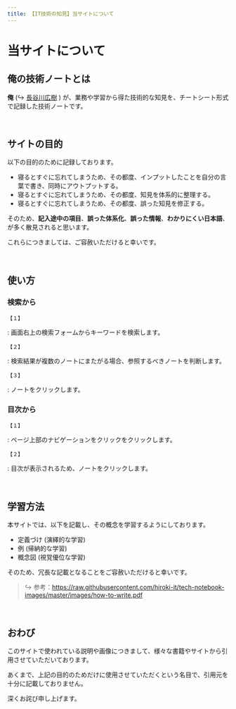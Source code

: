 ```yaml
---
title: 【IT技術の知見】当サイトについて
---
```


# 当サイトについて

## 俺の技術ノートとは

**俺** (↪️ [長谷川広樹](https://hiroki-it.github.io/tech-notebook/about.html) ) が、業務や学習から得た技術的な知見を、チートシート形式で記録した技術ノートです。

<br>

## サイトの目的

以下の目的のために記録しております。

- 寝るとすぐに忘れてしまうため、その都度、インプットしたことを自分の言葉で書き、同時にアウトプットする。
- 寝るとすぐに忘れてしまうため、その都度、知見を体系的に整理する。
- 寝るとすぐに忘れてしまうため、その都度、誤った知見を修正する。

そのため、**記入途中の項目**、**誤った体系化**、**誤った情報**、**わかりにくい日本語**、が多く散見されると思います。

これらにつきましては、ご容赦いただけると幸いです。

<br>

## 使い方

### 検索から

```【１】```

:    画面右上の検索フォームからキーワードを検索します。

```【２】```

:    検索結果が複数のノートにまたがる場合、参照するべきノートを判断します。

```【３】```

:    ノートをクリックします。

### 目次から

```【１】```

:    ページ上部のナビゲーションをクリックをクリックします。

```【２】```

:    目次が表示されるため、ノートをクリックします。

<br>

## 学習方法

本サイトでは、以下を記載し、その概念を学習するようにしております。

- 定義づけ (演繹的な学習)
- 例 (帰納的な学習)
- 概念図 (視覚優位な学習)

そのため、冗長な記載となることをご容赦いただけると幸いです。

> ↪️ 参考：<https://raw.githubusercontent.com/hiroki-it/tech-notebook-images/master/images/how-to-write.pdf>

<br>

## おわび

このサイトで使われている説明や画像につきまして、様々な書籍やサイトから引用させていただいております。

あくまで、上記の目的のためだけに使用させていただくという名目で、引用元を十分に記載しておりません。

深くお詫び申し上げます。

<br>
